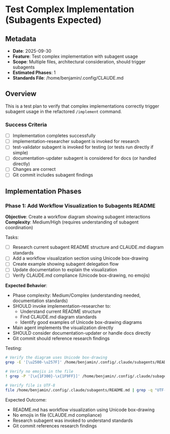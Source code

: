 # Test Complex Implementation (Subagents Expected)

## Metadata
- **Date**: 2025-09-30
- **Feature**: Test complex implementation with subagent usage
- **Scope**: Multiple files, architectural consideration, should trigger subagents
- **Estimated Phases**: 1
- **Standards File**: /home/benjamin/.config/CLAUDE.md

## Overview

This is a test plan to verify that complex implementations correctly trigger subagent usage in the refactored `/implement` command.

### Success Criteria

- [ ] Implementation completes successfully
- [ ] implementation-researcher subagent is invoked for research
- [ ] test-validator subagent is invoked for testing (or tests run directly if simple)
- [ ] documentation-updater subagent is considered for docs (or handled directly)
- [ ] Changes are correct
- [ ] Git commit includes subagent findings

## Implementation Phases

### Phase 1: Add Workflow Visualization to Subagents README
**Objective**: Create a workflow diagram showing subagent interactions
**Complexity**: Medium/High (requires understanding of subagent coordination)

Tasks:
- [ ] Research current subagent README structure and CLAUDE.md diagram standards
- [ ] Add a workflow visualization section using Unicode box-drawing
- [ ] Create example showing subagent delegation flow
- [ ] Update documentation to explain the visualization
- [ ] Verify CLAUDE.md compliance (Unicode box-drawing, no emojis)

**Expected Behavior**:
- Phase complexity: Medium/Complex (understanding needed, documentation standards)
- SHOULD invoke implementation-researcher to:
  - Understand current README structure
  - Find CLAUDE.md diagram standards
  - Identify good examples of Unicode box-drawing diagrams
- Main agent implements the visualization directly
- SHOULD consider documentation-updater or handle docs directly
- Git commit should reference research findings

Testing:
```bash
# Verify the diagram uses Unicode box-drawing
grep -E '[\u2500-\u257F]' /home/benjamin/.config/.claude/subagents/README.md

# Verify no emojis in the file
! grep -P '[\x{1F300}-\x{1F9FF}]' /home/benjamin/.config/.claude/subagents/README.md

# Verify file is UTF-8
file /home/benjamin/.config/.claude/subagents/README.md | grep -q "UTF-8"
```

Expected Outcome:
- README.md has workflow visualization using Unicode box-drawing
- No emojis in file (CLAUDE.md compliance)
- Research subagent was invoked to understand standards
- Git commit references research findings
